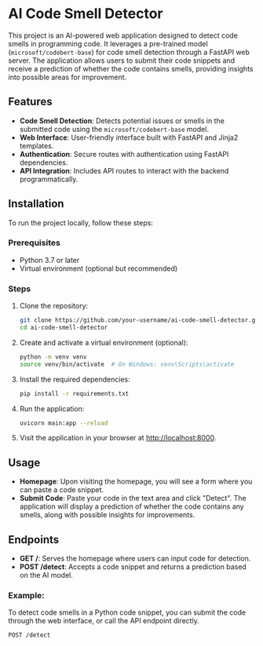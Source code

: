 # AI Code Smell Detector

This project is an AI-powered web application designed to detect code smells in programming code. It leverages a pre-trained model (`microsoft/codebert-base`) for code smell detection through a FastAPI web server. The application allows users to submit their code snippets and receive a prediction of whether the code contains smells, providing insights into possible areas for improvement.

## Features
- **Code Smell Detection**: Detects potential issues or smells in the submitted code using the `microsoft/codebert-base` model.
- **Web Interface**: User-friendly interface built with FastAPI and Jinja2 templates.
- **Authentication**: Secure routes with authentication using FastAPI dependencies.
- **API Integration**: Includes API routes to interact with the backend programmatically.

## Installation

To run the project locally, follow these steps:

### Prerequisites
- Python 3.7 or later
- Virtual environment (optional but recommended)

### Steps

1. Clone the repository:
    ```bash
    git clone https://github.com/your-username/ai-code-smell-detector.git
    cd ai-code-smell-detector
    ```

2. Create and activate a virtual environment (optional):
    ```bash
    python -m venv venv
    source venv/bin/activate  # On Windows: venv\Scripts\activate
    ```

3. Install the required dependencies:
    ```bash
    pip install -r requirements.txt
    ```

4. Run the application:
    ```bash
    uvicorn main:app --reload
    ```

5. Visit the application in your browser at [http://localhost:8000](http://localhost:8000).

## Usage

- **Homepage**: Upon visiting the homepage, you will see a form where you can paste a code snippet.
- **Submit Code**: Paste your code in the text area and click "Detect". The application will display a prediction of whether the code contains any smells, along with possible insights for improvements.

## Endpoints

- **GET /**: Serves the homepage where users can input code for detection.
- **POST /detect**: Accepts a code snippet and returns a prediction based on the AI model.

### Example:

To detect code smells in a Python code snippet, you can submit the code through the web interface, or call the API endpoint directly.

```bash
POST /detect

